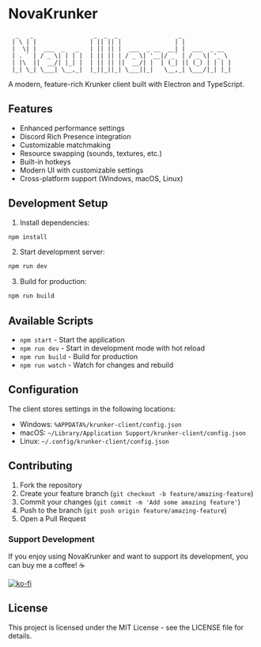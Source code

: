 # NovaKrunker

```
  _   _                 _  _  _                 _              
 | \ | |               | || || |               | |             
 |  \| |  ___  _   _   | || || |  ___  _ __  __| |  ___  _ __  
 | . ` | / _ \| | | |  | || || | / _ \| '__|/ _` | / _ \| '_ \ 
 | |\  ||  __/| |_| |  | || || ||  __/| |  | (_| || (_) | | | |
 |_| \_| \___| \__,_|  |_||_||_| \___||_|   \__,_| \___/|_| |_|
```

A modern, feature-rich Krunker client built with Electron and TypeScript.

## Features

- Enhanced performance settings
- Discord Rich Presence integration
- Customizable matchmaking
- Resource swapping (sounds, textures, etc.)
- Built-in hotkeys
- Modern UI with customizable settings
- Cross-platform support (Windows, macOS, Linux)

## Development Setup

1. Install dependencies:
```bash
npm install
```

2. Start development server:
```bash
npm run dev
```

3. Build for production:
```bash
npm run build
```

## Available Scripts

- `npm start` - Start the application
- `npm run dev` - Start in development mode with hot reload
- `npm run build` - Build for production
- `npm run watch` - Watch for changes and rebuild

## Configuration

The client stores settings in the following locations:
- Windows: `%APPDATA%/krunker-client/config.json`
- macOS: `~/Library/Application Support/krunker-client/config.json`
- Linux: `~/.config/krunker-client/config.json`

## Contributing

1. Fork the repository
2. Create your feature branch (`git checkout -b feature/amazing-feature`)
3. Commit your changes (`git commit -m 'Add some amazing feature'`)
4. Push to the branch (`git push origin feature/amazing-feature`)
5. Open a Pull Request

### Support Development

If you enjoy using NovaKrunker and want to support its development, you can buy me a coffee! ☕

[![ko-fi](https://ko-fi.com/img/githubbutton_sm.svg)](https://ko-fi.com/superanelguy)

## License

This project is licensed under the MIT License - see the LICENSE file for details. 
